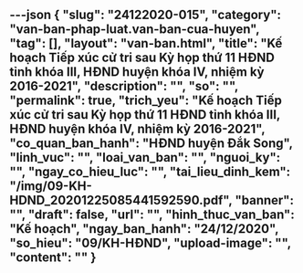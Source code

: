 ---json
{
    "slug": "24122020-015",
    "category": "van-ban-phap-luat.van-ban-cua-huyen",
    "tag": [],
    "layout": "van-ban.html",
    "title": "Kế hoạch Tiếp xúc cử tri sau Kỳ họp thứ 11 HĐND tỉnh khóa III, HĐND huyện khóa IV, nhiệm kỳ 2016-2021",
    "description": "",
    "so": "",
    "permalink": true,
    "trich_yeu": "Kế hoạch Tiếp xúc cử tri sau Kỳ họp thứ 11 HĐND tỉnh khóa III, HĐND huyện khóa IV, nhiệm kỳ 2016-2021",
    "co_quan_ban_hanh": "HĐND huyện Đắk Song",
    "linh_vuc": "",
    "loai_van_ban": "",
    "nguoi_ky": "",
    "ngay_co_hieu_luc": "",
    "tai_lieu_dinh_kem": "/img/09-KH-HDND_20201225085441592590.pdf",
    "banner": "",
    "draft": false,
    "url": "",
    "hinh_thuc_van_ban": "Kế hoạch",
    "ngay_ban_hanh": "24/12/2020",
    "so_hieu": "09/KH-HĐND",
    "upload-image": "",
    "__content__": ""
}
---
